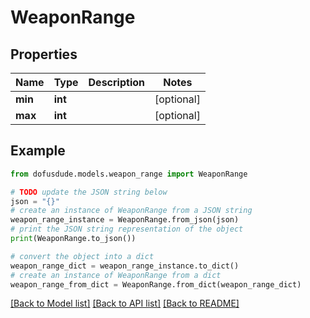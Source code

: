 # WeaponRange


## Properties

Name | Type | Description | Notes
------------ | ------------- | ------------- | -------------
**min** | **int** |  | [optional] 
**max** | **int** |  | [optional] 

## Example

```python
from dofusdude.models.weapon_range import WeaponRange

# TODO update the JSON string below
json = "{}"
# create an instance of WeaponRange from a JSON string
weapon_range_instance = WeaponRange.from_json(json)
# print the JSON string representation of the object
print(WeaponRange.to_json())

# convert the object into a dict
weapon_range_dict = weapon_range_instance.to_dict()
# create an instance of WeaponRange from a dict
weapon_range_from_dict = WeaponRange.from_dict(weapon_range_dict)
```
[[Back to Model list]](../README.md#documentation-for-models) [[Back to API list]](../README.md#documentation-for-api-endpoints) [[Back to README]](../README.md)


